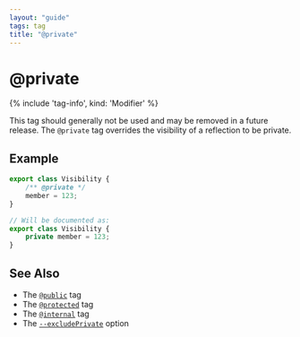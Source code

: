 ```yaml
---
layout: "guide"
tags: tag
title: "@private"
---
```


# @private

{% include 'tag-info', kind: 'Modifier' %}

This tag should generally not be used and may be removed in a future release.
The `@private` tag overrides the visibility of a reflection to be private.

## Example

```ts
export class Visibility {
    /** @private */
    member = 123;
}

// Will be documented as:
export class Visibility {
    private member = 123;
}
```

## See Also

-   The [`@public`](/tags/public/) tag
-   The [`@protected`](/tags/protected/) tag
-   The [`@internal`](/tags/internal/) tag
-   The [`--excludePrivate`](/guides/options/#excludeprivate) option
